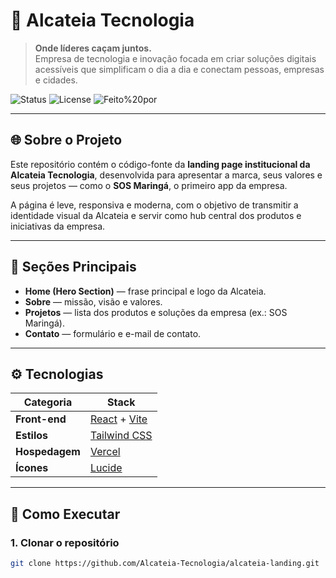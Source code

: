 # 🐺 Alcateia Tecnologia

> **Onde líderes caçam juntos.**  
> Empresa de tecnologia e inovação focada em criar soluções digitais acessíveis que simplificam o dia a dia e conectam pessoas, empresas e cidades.

![Status](https://img.shields.io/badge/status-online-00b37e)
![License](https://img.shields.io/badge/license-Proprietária-red)
![Feito%20por](https://img.shields.io/badge/feito%20por-Alcateia%20Tecnologia-00b37e)

---

## 🌐 Sobre o Projeto

Este repositório contém o código-fonte da **landing page institucional da Alcateia Tecnologia**, desenvolvida para apresentar a marca, seus valores e seus projetos — como o **SOS Maringá**, o primeiro app da empresa.

A página é leve, responsiva e moderna, com o objetivo de transmitir a identidade visual da Alcateia e servir como hub central dos produtos e iniciativas da empresa.

---

## 🧩 Seções Principais

- **Home (Hero Section)** — frase principal e logo da Alcateia.  
- **Sobre** — missão, visão e valores.  
- **Projetos** — lista dos produtos e soluções da empresa (ex.: SOS Maringá).  
- **Contato** — formulário e e-mail de contato.

---

## ⚙️ Tecnologias

| Categoria | Stack |
|------------|--------|
| **Front-end** | [React](https://react.dev/) + [Vite](https://vitejs.dev/) |
| **Estilos** | [Tailwind CSS](https://tailwindcss.com/) |
| **Hospedagem** | [Vercel](https://vercel.com/) |
| **Ícones** | [Lucide](https://lucide.dev/) |

---

## 🚀 Como Executar

### 1. Clonar o repositório
```bash
git clone https://github.com/Alcateia-Tecnologia/alcateia-landing.git
